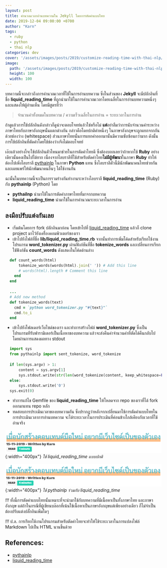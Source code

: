 ```yaml
---
layout: post
title: คำนวณเวลาอ่านบทความใน Jekyll โดยการตัดคำแบบไทย
date: 2019-12-04 09:00:00 +0700
author: "Karn"
tags:
  - ruby
  - python
  - thai nlp
categories: dev
cover: '/assets/images/posts/2019/customize-reading-time-with-thai-nlp/cover.png'
image:
  path: '/assets/images/posts/2019/customize-reading-time-with-thai-nlp/cover.png'
  height: 100
  width: 100
---
```


บทความนี้จะกล่าวถึงการคำนวณเวลาที่ใช้ในการอ่านบทความ ซึ่งในส่วนของ **Jekyll** จะมีปลักอินที่ชื่อ **liquid_reading_time** ที่ถูกนำมาใช้ในการคำนวณเวลาโดยเฉลี่ยในการอ่านบทความหนึ่งๆ และแสดงให้ผู้อ่านเห็น <!--more-->โดยมีสูตรที่ว่า

> จำนวนคำทั้งหมดในบทความ / ความเร็วเฉลี่ยในการอ่าน = ระยะเวลาในการอ่าน

ถ้าดูแล้วการใช้ปลักอินดังกล่าวก็ดูน่าจะตอบโจทย์แล้วใช่หรือไม่ **แต่**อย่าลืมว่าการนับจำนวนคำระหว่างภาษาไทยกับภาษาอังกฤษนั้นแตกต่างกัน กล่าวคือโดยปกติคำหนึ่งๆ ในภาษาอังกฤษจะถูกแยกจากกันด้วยช่องว่าง (whitespace) ส่วนภาษาไทยนั้นการแยกคำออกมานั้นมีความซับซ้อนกว่ามาก ดังนั้นการใช้ปลักอินที่ตัดคำโดยใช้ช่องว่างจึงไม่ตอบโจทย์

เอ๊ะแล้วอย่างงี้จะใช้ปลักอินตัวไหนมาช่วยในการตัดคำไทยดี ซึ่งต้องบอกเลยว่าถ้าหากใช้ **Ruby** อย่างเดียวนั้นคงเป็นไปได้ยาก เนื่องจากไลบราลีที่ใช้สำหรับตัดคำไทย**ไม่มีผู้พัฒนา**ในภาษา **Ruby** ทำให้ต้องไปเพิ่งไลบราลี [pythainlp](https://github.com/PyThaiNLP/pythainlp) ในภาษา **Python** แทน ซึ่งไลบราลีตัวนี้มีนักพัฒนาคนไทยช่วยกัน และเผยแพร่ให้นักพัฒนาคนอื่นๆ ได้ใช้งานกัน

ฉะนั้นในบทความนี้จะเป็นการรวมร่างกันทำงานระหว่างไลบราลี **liquid_reading_time** (Ruby) กับ **pythainlp** (Python) โดย
- **pythailnp** นำมาใช้ในการตัดคำภาษาไทยที่มาจากบทความ
- **liquid_reading_time** นำมาใช้ในการคำนวณระยะเวลาในการอ่าน

## ลงมือปรับแต่งกันเลย
- เริ่มต้นโดยการ fork ปลักอินมาก่อน โดยเข้าไปที่ [liquid_reading_time](https://github.com/bdesham/reading_time) แล้วก็ clone project มาไว้ยังเครื่องคอมพิวเตอร์ของเรา
- เข้าไปยังไฟล์ที่ชื่อ **lib/liquid_reading_time.rb** จากนั้นทำการเพิ่มโค้ดสำหรับเรียกใช้งานโปรแกรม **word_tokenizer.py** ผ่านฟังก์ชันที่ชื่อ **tokenize_words** และเปลี่ยนการเรียกใช้ฟังก์ชัน **count_words** ดังแสดงในโค้ดด้านล่าง

```ruby
  def count_words(html)
      tokenize_words(words(html).join(' ')) # Add this line
      # words(html).length # Comment this line
    end
  end

  ...
  # Add new method
  def tokenize_words(text)
    cmd = `python word_tokenizer.py "#{text}"`
    cmd.to_i
  end
```

- เข้าไปยังโฟลเดอร์เว็บไซด์ของเรา และทำการสร้างไฟล์ **word_tokenizer.py** ซึ่งเป็นโปรแกรมทีรับฟารามิเตอร์เป็นเนื้อหาของบทความ แล้วจะส่งคืนค่าจำนวนคำที่ตัดได้คืนกลับไป โดยผ่านการแสดงผลทาง stdout

```python
  import sys
  from pythainlp import sent_tokenize, word_tokenize

  if len(sys.argv) > 1:
      content = sys.argv[1]
      sys.stdout.write(str(len(word_tokenize(content, keep_whitespace=False))))
  else:
      sys.stdout.write('0')
  sys.exit(0)
```
- ทำการแก้ไข Gemfile ของ **liquid_reading_time** ให้โหลดจาก repo ของเราที่ได้ fork ออกมาแทน repo หลัก
- ทดสอบการประเมินเวลาของบทความกัน ซึ่งปรากฏว่าหลังจากเปลี่ยนมาใช้การตัดคำแบบไทยในการประเมินเวลาการอ่านบทความ จะได้ระยะเวลาในการประเมินที่ค่อนข้างใกล้เคียงกับเวลาที่ใช้อ่านจริง

![Reading Time](/assets/images/posts/2019/customize-reading-time-with-thai-nlp/reading_time_default.png){:width="400px"}
*ใช้ liquid_reading_time แบบปกติ*

![Custome Reading Time](/assets/images/posts/2019/customize-reading-time-with-thai-nlp/reading_time_with_thai_nlp.png){:width="400px"}
*ใช้ pythainlp ร่วมกับ liquid_reading_time*

*!!!* ทั้งนี้การตัดคำแบบไทยนั้นเหมาะที่จะนำมาใช้กับบทความที่มีเนื้อหาเป็นทั้งภาษาไทย และภาษาอังกฤษ แต่ถ้าในกรณีที่ผู้เขียนบล๊อกที่เน้นใช้เนื้อหาเป็นภาษาอังกฤษแต่เพียงอย่างเดียว ก็ไม่จำเป็นต้องปรับแต่งปลั๊กอินเพิ่มใดๆ

*!!!* ป.ล. การเรียกใช้งานโปรแกรมสำหรับตัดคำไทยจะทำให้ใช้ระยะเวลาในการแปลงไฟล์ Markdown ไปเป็น HTML นานขึ้นด้วย

## References:
- [pythainlp](https://github.com/PyThaiNLP/pythainlp)
- [liquid_reading_time](https://github.com/bdesham/reading_time)
